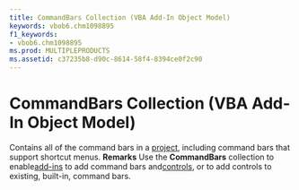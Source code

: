 ```yaml
---
title: CommandBars Collection (VBA Add-In Object Model)
keywords: vbob6.chm1098895
f1_keywords:
- vbob6.chm1098895
ms.prod: MULTIPLEPRODUCTS
ms.assetid: c37235b8-d90c-8614-58f4-8394ce0f2c90
---
```



# CommandBars Collection (VBA Add-In Object Model)



Contains all of the command bars in a [project](vbe-glossary.md), including command bars that support shortcut menus.
 **Remarks**
Use the  **CommandBars** collection to enable[add-ins](vbe-glossary.md) to add command bars and[controls](vbe-glossary.md), or to add controls to existing, built-in, command bars.

